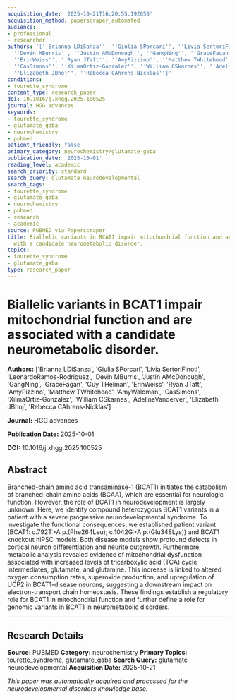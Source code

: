 ```yaml
---
acquisition_date: '2025-10-21T16:20:55.192050'
acquisition_method: paperscraper_automated
audience:
- professional
- researcher
authors: '[''Brianna LDiSanza'', ''Giulia SPorcari'', ''Livia SertoriFinoti'', ''LeonardoRamos-Rodriguez'',
  ''Devin MBurris'', ''Justin AMcDonough'', ''GangNing'', ''GraceFagan'', ''Guy THelman'',
  ''ErinWeiss'', ''Ryan JTaft'', ''AmyPizzino'', ''Matthew TWhitehead'', ''AmyWaldman'',
  ''CasSimons'', ''XilmaOrtiz-Gonzalez'', ''William CSkarnes'', ''AdelineVanderver'',
  ''Elizabeth JBhoj'', ''Rebecca CAhrens-Nicklas'']'
conditions:
- tourette_syndrome
content_type: research_paper
doi: 10.1016/j.xhgg.2025.100525
journal: HGG advances
keywords:
- tourette_syndrome
- glutamate_gaba
- neurochemistry
- pubmed
patient_friendly: false
primary_category: neurochemistry/glutamate-gaba
publication_date: '2025-10-01'
reading_level: academic
search_priority: standard
search_query: glutamate neurodevelopmental
search_tags:
- tourette_syndrome
- glutamate_gaba
- neurochemistry
- pubmed
- research
- academic
source: PUBMED via Paperscraper
title: Biallelic variants in BCAT1 impair mitochondrial function and are associated
  with a candidate neurometabolic disorder.
topics:
- tourette_syndrome
- glutamate_gaba
type: research_paper
---
```


# Biallelic variants in BCAT1 impair mitochondrial function and are associated with a candidate neurometabolic disorder.

**Authors:** ['Brianna LDiSanza', 'Giulia SPorcari', 'Livia SertoriFinoti', 'LeonardoRamos-Rodriguez', 'Devin MBurris', 'Justin AMcDonough', 'GangNing', 'GraceFagan', 'Guy THelman', 'ErinWeiss', 'Ryan JTaft', 'AmyPizzino', 'Matthew TWhitehead', 'AmyWaldman', 'CasSimons', 'XilmaOrtiz-Gonzalez', 'William CSkarnes', 'AdelineVanderver', 'Elizabeth JBhoj', 'Rebecca CAhrens-Nicklas']

**Journal:** HGG advances

**Publication Date:** 2025-10-01

**DOI:** 10.1016/j.xhgg.2025.100525

## Abstract

Branched-chain amino acid transaminase-1 (BCAT1) initiates the catabolism of branched-chain amino acids (BCAA), which are essential for neurologic function. However, the role of BCAT1 in neurodevelopment is largely unknown. Here, we identify compound heterozygous BCAT1 variants in a patient with a severe progressive neurodevelopmental syndrome. To investigate the functional consequences, we established patient variant (BCAT1: c.792T>A p.(Phe264Leu); c.1042G>A p.(Glu348Lys)) and BCAT1 knockout hiPSC models. Both disease models show profound defects in cortical neuron differentiation and neurite outgrowth. Furthermore, metabolic analysis revealed evidence of mitochondrial dysfunction associated with increased levels of tricarboxylic acid (TCA) cycle intermediates, glutamate, and glutamine. This increase is linked to altered oxygen consumption rates, superoxide production, and upregulation of UCP2 in BCAT1-disease neurons, suggesting a downstream impact on electron-transport chain homeostasis. These findings establish a regulatory role for BCAT1 in mitochondrial function and further define a role for genomic variants in BCAT1 in neurometabolic disorders.

---

## Research Details

**Source:** PUBMED
**Category:** neurochemistry
**Primary Topics:** tourette_syndrome, glutamate_gaba
**Search Query:** glutamate neurodevelopmental
**Acquisition Date:** 2025-10-21

*This paper was automatically acquired and processed for the neurodevelopmental disorders knowledge base.*
